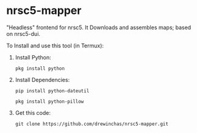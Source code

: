 # nrsc5-mapper
"Headless" frontend for nrsc5. It Downloads and assembles maps; based on nrsc5-dui.

To Install and use this tool (in Termux):

1. Install Python:
   
   `pkg install python`
2. Install Dependencies:
   
   `pip install python-dateutil`
   
   `pkg install python-pillow`
3. Get this code:
   
   `git clone https://github.com/drewinchas/nrsc5-mapper.git`
